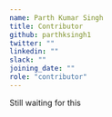 ```yaml
---
name: Parth Kumar Singh
title: Contributor
github: parthksingh1
twitter: ""
linkedin: ""
slack: ""
joining_date: ""
role: "contributor"
---
```


Still waiting for this

